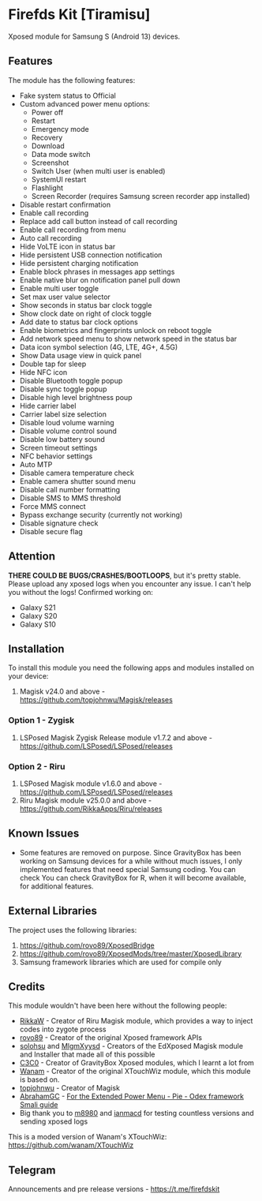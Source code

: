 # Firefds Kit [Tiramisu]

Xposed module for Samsung S (Android 13) devices.

## Features
The module has the following features:
- Fake system status to Official
- Custom advanced power menu options:
  - Power off
  - Restart
  - Emergency mode
  - Recovery
  - Download
  - Data mode switch
  - Screenshot
  - Switch User (when multi user is enabled)
  - SystemUI restart
  - Flashlight
  - Screen Recorder (requires Samsung screen recorder app installed)
- Disable restart confirmation
- Enable call recording
- Replace add call button instead of call recording
- Enable call recording from menu
- Auto call recording
- Hide VoLTE icon in status bar
- Hide persistent USB connection notification
- Hide persistent charging notification
- Enable block phrases in messages app settings
- Enable native blur on notification panel pull down
- Enable multi user toggle
- Set max user value selector
- Show seconds in status bar clock toggle
- Show clock date on right of clock toggle
- Add date to status bar clock options
- Enable biometrics and fingerprints unlock on reboot toggle
- Add network speed menu to show network speed in the status bar
- Data icon symbol selection (4G, LTE, 4G+, 4.5G)
- Show Data usage view in quick panel
- Double tap for sleep
- Hide NFC icon
- Disable Bluetooth toggle popup
- Disable sync toggle popup
- Disable high level brightness poup
- Hide carrier label
- Carrier label size selection
- Disable loud volume warning
- Disable volume control sound
- Disable low battery sound
- Screen timeout settings
- NFC behavior settings
- Auto MTP
- Disable camera temperature check
- Enable camera shutter sound menu
- Disable call number formatting
- Disable SMS to MMS threshold
- Force MMS connect
- Bypass exchange security (currently not working)
- Disable signature check
- Disable secure flag

## Attention
**THERE COULD BE BUGS/CRASHES/BOOTLOOPS**, but it's pretty stable.
Please upload any xposed logs when you encounter any issue. I can't help you without the logs!
Confirmed working on:
- Galaxy S21
- Galaxy S20
- Galaxy S10

## Installation

To install this module you need the following apps and modules installed on your device:
1. Magisk v24.0 and above - https://github.com/topjohnwu/Magisk/releases

### Option 1 - Zygisk
1. LSPosed Magisk Zygisk Release module v1.7.2 and above - https://github.com/LSPosed/LSPosed/releases

### Option 2 - Riru
1. LSPosed Magisk module v1.6.0 and above - https://github.com/LSPosed/LSPosed/releases
2. Riru Magisk module v25.0.0 and above - https://github.com/RikkaApps/Riru/releases


## Known Issues

- Some features are removed on purpose. Since GravityBox has been working on Samsung devices for a while without much issues, I only implemented features that need special Samsung coding. You can check You can check GravityBox for R, when it will become available, for additional features.

## External Libraries

The project uses the following libraries:
1. https://github.com/rovo89/XposedBridge
2. https://github.com/rovo89/XposedMods/tree/master/XposedLibrary
3. Samsung framework libraries which are used for compile only

## Credits
This module wouldn't have been here without the following people:
- [RikkaW](https://github.com/RikkaApps) - Creator of Riru Magisk module, which provides a way to inject codes into zygote process
- [rovo89](https://github.com/rovo89) - Creator of the original Xposed framework APIs
- [solohsu](https://github.com/solohsu) and [MlgmXyysd](https://github.com/MlgmXyysd) - Creators of the EdXposed Magisk module and Installer that made all of this possible
- [C3C0](https://github.com/GravityBox) - Creator of GravityBox Xposed modules, which I learnt a lot from
- [Wanam](https://github.com/wanam) - Creator of the original XTouchWiz module, which this module is based on.
- [topjohnwu](https://github.com/topjohnwu) - Creator of Magisk
- [AbrahamGC](https://forum.xda-developers.com/member.php?u=7393522) - [For the Extended Power Menu - Pie - Odex framework Smali guide](https://forum.xda-developers.com/showpost.php?p=78910083&postcount=944)
- Big thank you to [m8980](https://forum.xda-developers.com/m/m8980.1614889) and [ianmacd](https://forum.xda-developers.com/m/ianmacd.7187684) for testing countless versions and sending xposed logs

This is a moded version of Wanam's XTouchWiz:
https://github.com/wanam/XTouchWiz

## Telegram
Announcements and pre release versions - https://t.me/firefdskit

